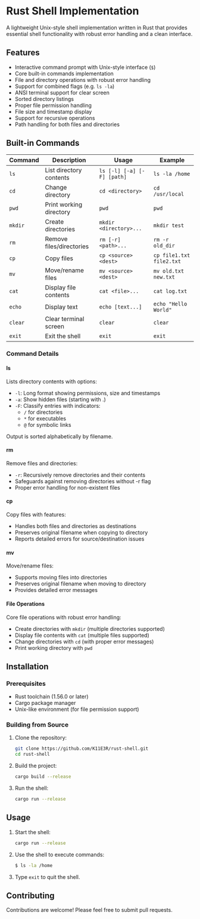 # Rust Shell Implementation

A lightweight Unix-style shell implementation written in Rust that provides essential shell functionality with robust error handling and a clean interface.

## Features

- Interactive command prompt with Unix-style interface (`$`)
- Core built-in commands implementation 
- File and directory operations with robust error handling
- Support for combined flags (e.g. `ls -la`)
- ANSI terminal support for clear screen
- Sorted directory listings
- Proper file permission handling
- File size and timestamp display
- Support for recursive operations
- Path handling for both files and directories

## Built-in Commands

| Command | Description | Usage | Example |
|---------|-------------|--------|---------|
| `ls` | List directory contents | `ls [-l] [-a] [-F] [path]` | `ls -la /home` |
| `cd` | Change directory | `cd <directory>` | `cd /usr/local` |
| `pwd` | Print working directory | `pwd` | `pwd` |
| `mkdir` | Create directories | `mkdir <directory>...` | `mkdir test` |
| `rm` | Remove files/directories | `rm [-r] <path>...` | `rm -r old_dir` |
| `cp` | Copy files | `cp <source> <dest>` | `cp file1.txt file2.txt` |
| `mv` | Move/rename files | `mv <source> <dest>` | `mv old.txt new.txt` |
| `cat` | Display file contents | `cat <file>...` | `cat log.txt` |
| `echo` | Display text | `echo [text...]` | `echo "Hello World"` |
| `clear` | Clear terminal screen | `clear` | `clear` |
| `exit` | Exit the shell | `exit` | `exit` |

### Command Details

#### ls
Lists directory contents with options:
- `-l`: Long format showing permissions, size and timestamps
- `-a`: Show hidden files (starting with .)
- `-F`: Classify entries with indicators:
  - `/` for directories
  - `*` for executables
  - `@` for symbolic links

Output is sorted alphabetically by filename.

#### rm
Remove files and directories:
- `-r`: Recursively remove directories and their contents
- Safeguards against removing directories without -r flag
- Proper error handling for non-existent files

#### cp
Copy files with features:
- Handles both files and directories as destinations
- Preserves original filename when copying to directory
- Reports detailed errors for source/destination issues

#### mv
Move/rename files:
- Supports moving files into directories
- Preserves original filename when moving to directory
- Provides detailed error messages

#### File Operations
Core file operations with robust error handling:
- Create directories with `mkdir` (multiple directories supported)
- Display file contents with `cat` (multiple files supported)
- Change directories with `cd` (with proper error messages)
- Print working directory with `pwd`

## Installation

### Prerequisites
- Rust toolchain (1.56.0 or later)
- Cargo package manager
- Unix-like environment (for file permission support)

### Building from Source
1. Clone the repository:
   ```bash
   git clone https://github.com/K11E3R/rust-shell.git
   cd rust-shell
   ```
2. Build the project:
   ```bash
   cargo build --release
   ```
3. Run the shell:
   ```bash
   cargo run --release
   ```

## Usage
1. Start the shell:
   ```bash
   cargo run --release
   ```

2. Use the shell to execute commands:
   ```bash
   $ ls -la /home
   ```

3. Type `exit` to quit the shell.

## Contributing

Contributions are welcome! Please feel free to submit pull requests.
